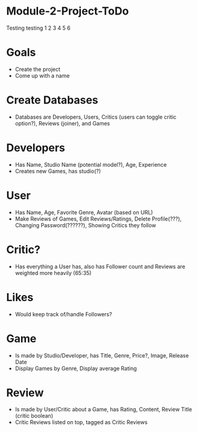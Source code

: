 
# Module-2-Project-ToDo
Testing testing 1 2 3 4 5 6
# Goals
- Create the project
- Come up with a name


# Create Databases
- Databases are Developers, Users, Critics (users can toggle critic option?), Reviews (joiner), and Games

# Developers
- Has Name, Studio Name (potential model?), Age, Experience
- Creates new Games, has studio(?)

# User
- Has Name, Age, Favorite Genre, Avatar (based on URL)
- Make Reviews of Games, Edit Reviews/Ratings, Delete Profile(???), Changing Password(??????), Showing Critics they follow

# Critic?
- Has everything a User has, also has Follower count and Reviews are weighted more heavily (65:35)

# Likes
- Would keep track of/handle Followers?

# Game
- Is made by Studio/Developer, has Title, Genre, Price?, Image, Release Date
- Display Games by Genre, Display average Rating

# Review
- Is made by User/Critic about a Game, has Rating, Content, Review Title (critic boolean)
- Critic Reviews listed on top, tagged as Critic Reviews
